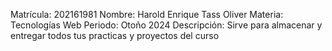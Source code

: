 Matrícula: 202161981
Nombre: Harold Enrique Tass Oliver
Materia: Tecnologías Web
Periodo: Otoño 2024
Descripción: Sirve para almacenar y entregar todos tus practicas y proyectos del curso
